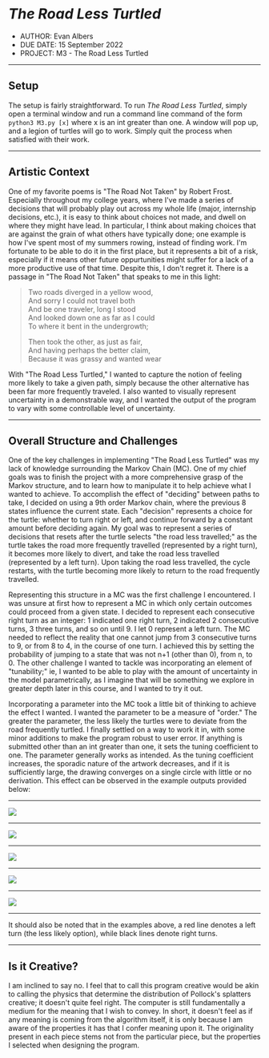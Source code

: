 # *The Road Less Turtled*

* AUTHOR: Evan Albers
* DUE DATE: 15 September 2022
* PROJECT: M3 - The Road Less Turtled

****

## Setup
The setup is fairly straightforward. To run *The Road Less Turtled*, simply open a terminal window and run a command line command of the form `python3 M3.py [x]` where x is an int greater than one. A window will pop up, and a legion of turtles will go to work. Simply quit the process when satisfied with their work.  

***

## Artistic Context
One of my favorite poems is "The Road Not Taken" by Robert Frost. Especially throughout my college years, where I've made a series of decisions that will probably play out across my whole life (major, internship decisions, etc.), it is easy to think about choices not made,
and dwell on where they might have lead. In particular, I think about making choices that are against the grain of what others have typically done; one example is how I've spent most of my summers rowing, instead of finding work. I'm fortunate to be able to do it in the first place, but it represents a bit of a risk, especially if it means other future oppurtunities might suffer for a lack of a more productive use of that time. Despite this, I don't regret it. There is a passage in "The Road Not Taken" that speaks to me in this light:

> Two roads diverged in a yellow wood,  
> And sorry I could not travel both  
> And be one traveler, long I stood  
> And looked down one as far as I could  
> To where it bent in the undergrowth;
>
>Then took the other, as just as fair,  
>And having perhaps the better claim,  
>Because it was grassy and wanted wear  

With "The Road Less Turtled," I wanted to capture the notion of feeling more likely to take a given path, simply because the other alternative has been far more frequently traveled. I also wanted to visually represent uncertainty in a demonstrable way, and I wanted the output of the program to vary with some controllable level of uncertainty.  

***  

## Overall Structure and Challenges 
One of the key challenges in implementing "The Road Less Turtled" was my 
lack of knowledge surrounding the Markov Chain (MC). One of my chief goals was to finish the project with a more comprehensive grasp of the Markov structure, and to learn how to manipulate it to help achieve what I wanted to achieve. To accomplish the effect of "deciding" between paths to take, I decided on using a 9th order Markov chain, where the previous 8 states influence the current state. Each "decision" represents a choice for the turtle: whether to turn right or left, and continue forward by a constant amount before deciding again. My goal was to represent a series of decisions that resets after the turtle selects "the road less travelled;" as the turtle takes the road more frequently travelled (represented by a right turn), it becomes more likely to divert, and take the road less travelled (represented by a left turn). Upon taking the road less travelled, the cycle restarts, with the turtle becoming more likely to return to the road frequently travelled.  

Representing this structure in a MC was the first challenge I encountered. I was unsure at first how to represent a MC in which only certain outcomes could proceed from a given state. I decided to represent each consecutive right turn as an integer: 1 indicated one right turn, 2 indicated 2 consecutive turns, 3 three turns, and so on until 9. I let 0 represent a left turn. The MC needed to reflect the reality that one cannot jump from 3 consecutive turns to 9, or from 8 to 4, in the course of one turn. I achieved this by setting the probability of jumping to a state that was not n+1 (other than 0), from n, to 0. The other challenge I wanted to tackle was incorporating an element of "tunability;" ie, I wanted to be able to play with the amount of uncertainty in the model parametrically, as I imagine that will be something we explore in greater depth later in this course, and I wanted to try it out.  

Incorporating a parameter into the MC took a little bit of thinking to achieve the effect I wanted. I wanted the parameter to be a measure of "order." The greater the parameter, the less likely the turtles were to deviate from the road frequently turtled. I finally settled on a way to work it in, with some minor additions to make the program robust to user error. If anything is submitted other than an int greater than one, it sets the tuning coefficient to one. The parameter generally works as intended. As the tuning coefficient increases, the sporadic nature of the artwork decreases, and if it is sufficiently large, the drawing converges on a single circle with little or no derivation. This effect can be observed in the example outputs provided below:  

***  
![](Examples/T1.png)
***
![](Examples/T5.png)
***
![](Examples/T10.png)
***
![](Examples/T25.png)
***
![](Examples/T50.png)
***

It should also be noted that in the examples above, a red line denotes a left turn (the less likely option), while black lines denote right turns.  

***
## Is it Creative?
I am inclined to say no. I feel that to call this program creative would be akin to calling the physics that determine the distribution of Pollock's splatters creative; it doesn't quite feel right. The computer is still fundamentally a medium for the meaning that I wish to convey. In short, it doesn't feel as if any meaning is coming from the algorithm itself, it is only because I am aware of the properties it has that I confer meaning upon it. The originality present in each piece stems not from the particular piece, but the properties I selected when designing the program.
